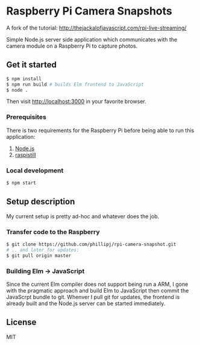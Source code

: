 # Raspberry Pi Camera Snapshots

A fork of the tutorial: http://thejackalofjavascript.com/rpi-live-streaming/

Simple Node.js server side application which communicates with the camera module
on a Raspberry Pi to capture photos.

## Get it started

```bash
$ npm install
$ npm run build # builds Elm frontend to JavaScript
$ node .
```

Then visit [http://localhost:3000](http://localhost:3000) in your favorite browser.

### Prerequisites

There is two requirements for the Raspberry Pi before being able to run this application:

1. [Node.js](https://nodejs.org)
2. [raspistill](https://www.raspberrypi.org/documentation/usage/camera/raspicam/raspistill.md)

### Local development

```bash
$ npm start
```

## Setup description

My current setup is pretty ad-hoc and whatever does the job.

### Transfer code to the Raspberry

```bash
$ git clone https://github.com/phillipj/rpi-camera-snapshot.git
# .. and later for updates:
$ git pull origin master
```

### Building Elm -> JavaScript

Since the current Elm compiler does not support being run a ARM, I gone with the pragmatic approach
and build Elm to JavaScript then commit the JavaScrpt bundle to git. Whenver I pull git for updates,
the frontend is already built and the Node.js server can be started immediately.

## License

MIT
